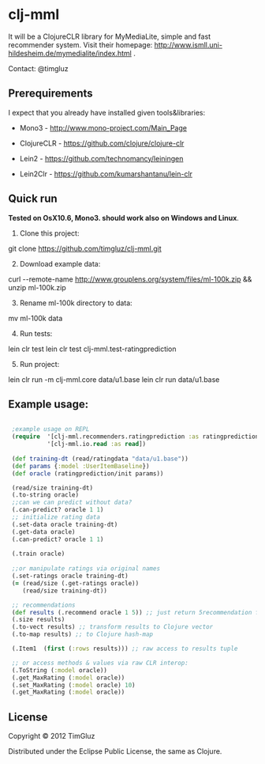# clj-mml

It will be a ClojureCLR library for MyMediaLite, simple and fast recommender system.
Visit their homepage: http://www.ismll.uni-hildesheim.de/mymedialite/index.html .

Contact: @timgluz


## Prerequirements

I expect that you  already have installed given tools&libraries:

  * Mono3 - http://www.mono-project.com/Main_Page

  * ClojureCLR - https://github.com/clojure/clojure-clr

  * Lein2 - https://github.com/technomancy/leiningen

  * Lein2Clr - https://github.com/kumarshantanu/lein-clr



## Quick run

**Tested on OsX10.6, Mono3. should work also on Windows and Linux**. 

1. Clone this project:

  git clone https://github.com/timgluz/clj-mml.git

2. Download example data: 

 curl --remote-name http://www.grouplens.org/system/files/ml-100k.zip && unzip ml-100k.zip
  
3. Rename ml-100k directory to data:

 mv ml-100k data

4. Run tests:

 lein clr test 
 lein clr test clj-mml.test-ratingprediction

5. Run project:

 lein clr run -m clj-mml.core data/u1.base
 lein clr run data/u1.base


## Example usage:

```Clojure

 ;example usage on REPL
 (require  '[clj-mml.recommenders.ratingprediction :as ratingprediction]
           '[clj-mml.io.read :as read])
   
 (def training-dt (read/ratingdata "data/u1.base"))
 (def params {:model :UserItemBaseline})
 (def oracle (ratingprediction/init params))

 (read/size training-dt)
 (.to-string oracle)
 ;;can we can predict without data?
 (.can-predict? oracle 1 1)
 ;; initialize rating data
 (.set-data oracle training-dt)
 (.get-data oracle)
 (.can-predict? oracle 1 1) 
  
 (.train oracle)
 
 ;;or manipulate ratings via original names
 (.set-ratings oracle training-dt)
 (= (read/size (.get-ratings oracle))
    (read/size training-dt))

 ;; recommendations
 (def results (.recommend oracle 1 5)) ;; just return 5recommendation for user.1
 (.size results)
 (.to-vect results) ;; transform results to Clojure vector
 (.to-map results) ;; to Clojure hash-map

 (.Item1  (first (:rows results))) ;; raw access to results tuple 

 ;; or access methods & values via raw CLR interop:
 (.ToString (:model oracle))
 (.get_MaxRating (:model oracle)) 
 (.set_MaxRating (:model oracle) 10)
 (.get_MaxRating (:model oracle))

```

## License

Copyright © 2012 TimGluz

Distributed under the Eclipse Public License, the same as Clojure.